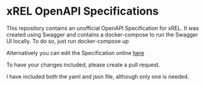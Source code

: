 # xREL OpenAPI Specifications

This repository contains an unofficial OpenAPI Specification for xREL.
It was created using Swagger and contains a docker-compose to run the Swagger UI locally.
To do so, just run docker-compose up

Alternatively you can edit the Specification online [here](https://editor.swagger.io/?url=https://raw.githubusercontent.com/MikeMatau/xREL-OpenAPI/master/xRELOpenAPI.yaml)

To have your changes included, please create a pull request.

I have included both the yaml and json file, although only one is needed.
